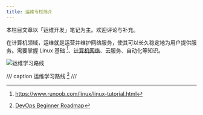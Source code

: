 ```yaml
---
title: 运维专栏简介
---
```


本栏目文章以「运维开发」笔记为主。欢迎评论与补充。

在计算机领域，运维就是运营并维护网络服务，使其可以长久稳定地为用户提供服务。需要掌握 Linux 基础 [^linux]、[计算机网络](../GPA/6th-term/computer-network.md/)、云服务、自动化等知识。

![运维学习路线](https://dwj-oss.oss-cn-nanjing.aliyuncs.com/images/202501302249152.png)

/// caption
运维学习路线 [^1]
///

[^1]: [DevOps Beginner Roadmap](https://roadmap.sh/devops?r=devops-beginner)
[^linux]: <https://www.runoob.com/linux/linux-tutorial.html>
